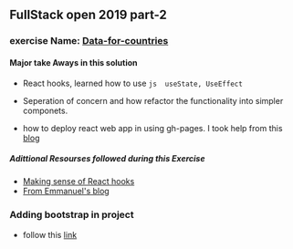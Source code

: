## FullStack open 2019 part-2

### exercise Name: [Data-for-countries](https://devendrk.github.io/data-for-countries/)

#### Major take Aways in this solution

- React hooks, learned how to use ```js  useState, UseEffect ```

- Seperation of concern and how refactor the functionality into simpler componets.
- how to deploy react web app in using gh-pages. I took help from this [blog](https://dev.to/javascripterika/deploy-a-react-app-as-a-github-user-page-with-yarn-3fka) 


##### Adittional Resourses followed during this Exercise

- [Making sense of React hooks](https://medium.com/@dan_abramov/making-sense-of-react-hooks-fdbde8803889)
- [From Emmanuel's blog](https://www.freecodecamp.org/news/learn-the-basics-of-react-hooks-in-10-minutes-b2898287fe5d/)


### Adding bootstrap in project
- follow this [link](https://facebook.github.io/create-react-app/docs/adding-bootstrap)